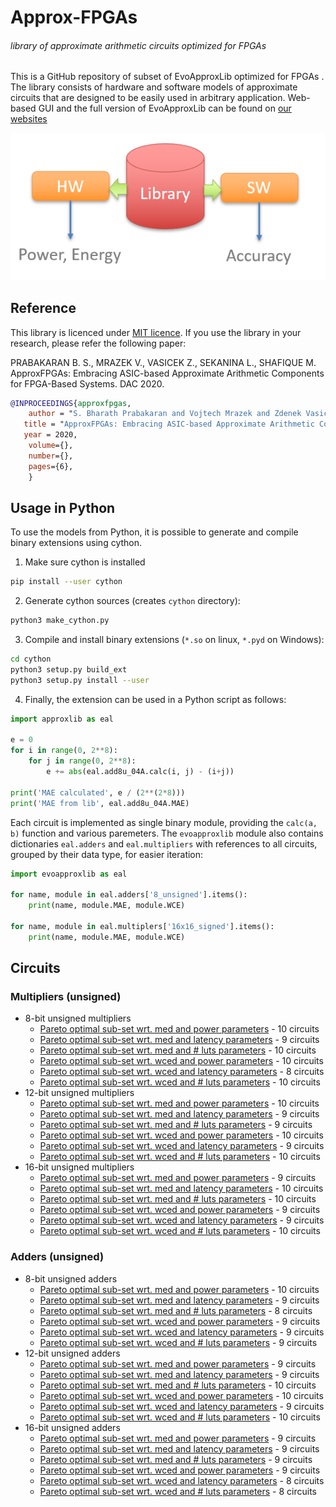 # Approx-FPGAs
###### library of approximate arithmetic circuits optimized for FPGAs
This is a GitHub repository of subset of EvoApproxLib optimized for FPGAs . The library consists of hardware and software models of approximate circuits that are designed to be easily used in arbitrary application. Web-based GUI and the full version of EvoApproxLib can be found on [our websites](https://ehw.fit.vutbr.cz/evoapprox)

![Library usage](fig/library.png)

## Reference
This library is licenced under [MIT licence](LICENSE.md). If you use the library in your research, please refer the following paper:

PRABAKARAN B. S., MRAZEK V., VASICEK Z., SEKANINA L., SHAFIQUE M. ApproxFPGAs: Embracing ASIC-based Approximate Arithmetic Components for FPGA-Based Systems. DAC 2020.

```bibtex
@INPROCEEDINGS{approxfpgas,
    author = "S. Bharath Prabakaran and Vojtech Mrazek and Zdenek Vasicek and Lukas Sekanina and Muhammad Shafique",
   title = "ApproxFPGAs: Embracing ASIC-based Approximate Arithmetic Components for FPGA-Based Systems",
   year = 2020,
    volume={},
    number={},
    pages={6},
    }
```


## Usage in Python
To use the models from Python, it is possible to generate and compile binary extensions using cython.


1. Make sure cython is installed
```bash
pip install --user cython
```

2. Generate cython sources (creates `cython` directory):
```bash
python3 make_cython.py
```

3. Compile and install binary extensions (`*.so` on linux, `*.pyd` on Windows):
```bash
cd cython
python3 setup.py build_ext
python3 setup.py install --user
```

4. Finally, the extension can be used in a Python script as follows:
```python
import approxlib as eal

e = 0
for i in range(0, 2**8):
    for j in range(0, 2**8):
        e += abs(eal.add8u_04A.calc(i, j) - (i+j))

print('MAE calculated', e / (2**(2*8)))
print('MAE from lib', eal.add8u_04A.MAE)
```

Each circuit is implemented as single binary module, providing the `calc(a, b)` function and various paremeters. The `evoapproxlib` module also contains dictionaries `eal.adders` and `eal.multipliers` with references to all circuits, grouped by their data type, for easier iteration:

```python
import evoapproxlib as eal

for name, module in eal.adders['8_unsigned'].items():
    print(name, module.MAE, module.WCE)

for name, module in eal.multiplers['16x16_signed'].items():
    print(name, module.MAE, module.WCE)
```

## Circuits
### Multipliers (unsigned)
 - 8-bit unsigned multipliers
   - [Pareto optimal sub-set wrt. med and power parameters](mul8x8/fpga_power_mae/README.md) - 10 circuits
   - [Pareto optimal sub-set wrt. med and latency parameters](mul8x8/fpga_delay_mae/README.md) - 9 circuits
   - [Pareto optimal sub-set wrt. med and # luts parameters](mul8x8/fpga_lut_mae/README.md) - 10 circuits
   - [Pareto optimal sub-set wrt. wced and power parameters](mul8x8/fpga_power_wce/README.md) - 10 circuits
   - [Pareto optimal sub-set wrt. wced and latency parameters](mul8x8/fpga_delay_wce/README.md) - 8 circuits
   - [Pareto optimal sub-set wrt. wced and # luts parameters](mul8x8/fpga_lut_wce/README.md) - 10 circuits
 - 12-bit unsigned multipliers
   - [Pareto optimal sub-set wrt. med and power parameters](mul12x12/fpga_power_mae/README.md) - 10 circuits
   - [Pareto optimal sub-set wrt. med and latency parameters](mul12x12/fpga_delay_mae/README.md) - 9 circuits
   - [Pareto optimal sub-set wrt. med and # luts parameters](mul12x12/fpga_lut_mae/README.md) - 9 circuits
   - [Pareto optimal sub-set wrt. wced and power parameters](mul12x12/fpga_power_wce/README.md) - 10 circuits
   - [Pareto optimal sub-set wrt. wced and latency parameters](mul12x12/fpga_delay_wce/README.md) - 9 circuits
   - [Pareto optimal sub-set wrt. wced and # luts parameters](mul12x12/fpga_lut_wce/README.md) - 10 circuits
 - 16-bit unsigned multipliers
   - [Pareto optimal sub-set wrt. med and power parameters](mul16x16/fpga_power_mae/README.md) - 9 circuits
   - [Pareto optimal sub-set wrt. med and latency parameters](mul16x16/fpga_delay_mae/README.md) - 10 circuits
   - [Pareto optimal sub-set wrt. med and # luts parameters](mul16x16/fpga_lut_mae/README.md) - 10 circuits
   - [Pareto optimal sub-set wrt. wced and power parameters](mul16x16/fpga_power_wce/README.md) - 9 circuits
   - [Pareto optimal sub-set wrt. wced and latency parameters](mul16x16/fpga_delay_wce/README.md) - 9 circuits
   - [Pareto optimal sub-set wrt. wced and # luts parameters](mul16x16/fpga_lut_wce/README.md) - 10 circuits
### Adders (unsigned)
 - 8-bit unsigned adders
   - [Pareto optimal sub-set wrt. med and power parameters](add8u/fpga_power_mae/README.md) - 10 circuits
   - [Pareto optimal sub-set wrt. med and latency parameters](add8u/fpga_delay_mae/README.md) - 9 circuits
   - [Pareto optimal sub-set wrt. med and # luts parameters](add8u/fpga_lut_mae/README.md) - 8 circuits
   - [Pareto optimal sub-set wrt. wced and power parameters](add8u/fpga_power_wce/README.md) - 9 circuits
   - [Pareto optimal sub-set wrt. wced and latency parameters](add8u/fpga_delay_wce/README.md) - 9 circuits
   - [Pareto optimal sub-set wrt. wced and # luts parameters](add8u/fpga_lut_wce/README.md) - 9 circuits
 - 12-bit unsigned adders
   - [Pareto optimal sub-set wrt. med and power parameters](add12u/fpga_power_mae/README.md) - 9 circuits
   - [Pareto optimal sub-set wrt. med and latency parameters](add12u/fpga_delay_mae/README.md) - 9 circuits
   - [Pareto optimal sub-set wrt. med and # luts parameters](add12u/fpga_lut_mae/README.md) - 10 circuits
   - [Pareto optimal sub-set wrt. wced and power parameters](add12u/fpga_power_wce/README.md) - 10 circuits
   - [Pareto optimal sub-set wrt. wced and latency parameters](add12u/fpga_delay_wce/README.md) - 9 circuits
   - [Pareto optimal sub-set wrt. wced and # luts parameters](add12u/fpga_lut_wce/README.md) - 10 circuits
 - 16-bit unsigned adders
   - [Pareto optimal sub-set wrt. med and power parameters](add16u/fpga_power_mae/README.md) - 9 circuits
   - [Pareto optimal sub-set wrt. med and latency parameters](add16u/fpga_delay_mae/README.md) - 9 circuits
   - [Pareto optimal sub-set wrt. med and # luts parameters](add16u/fpga_lut_mae/README.md) - 9 circuits
   - [Pareto optimal sub-set wrt. wced and power parameters](add16u/fpga_power_wce/README.md) - 9 circuits
   - [Pareto optimal sub-set wrt. wced and latency parameters](add16u/fpga_delay_wce/README.md) - 8 circuits
   - [Pareto optimal sub-set wrt. wced and # luts parameters](add16u/fpga_lut_wce/README.md) - 8 circuits
